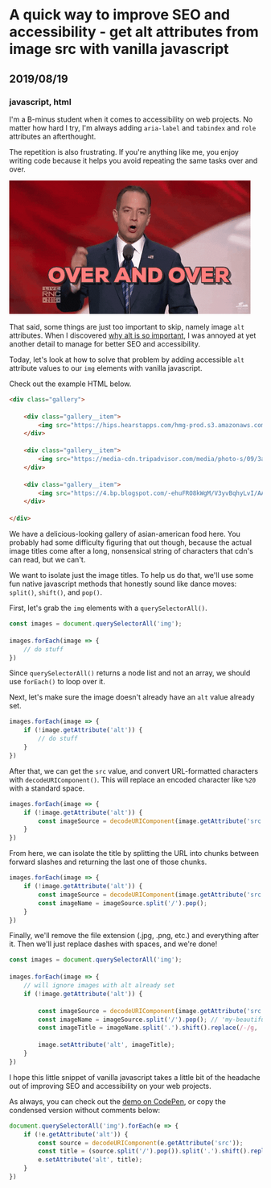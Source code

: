# A quick way to improve SEO and accessibility - get alt attributes from image src with vanilla javascript
## 2019/08/19
### javascript, html

I'm a B-minus student when it comes to accessibility on web projects. No matter how hard I try, I'm always adding `aria-label` and `tabindex` and `role` attributes an afterthought.

The repetition is also frustrating. If you're anything like me, you enjoy writing code because it helps you avoid repeating the same tasks over and over.

![over and over gif](/images/blog/over-and-over.gif)

That said, some things are just too important to skip, namely image `alt` attributes. When I discovered [why alt is so important](https://moz.com/learn/seo/alt-text), I was annoyed at yet another detail to manage for better SEO and accessibility.

Today, let's look at how to solve that problem by adding accessible `alt` attribute values to our `img` elements with vanilla javascript.

Check out the example HTML below.

```html
<div class="gallery">

    <div class="gallery__item">
        <img src="https://hips.hearstapps.com/hmg-prod.s3.amazonaws.com/images/wboc-2-media-approved-preview-1521054875.jpeg?crop=1.00xw:0.870xh;0,0.130xh&resize=1080:*">
    </div>

    <div class="gallery__item">
        <img src="https://media-cdn.tripadvisor.com/media/photo-s/09/3a/1b/8a/sesame-chicken-yum.jpg">
    </div>

    <div class="gallery__item">
        <img src="https://4.bp.blogspot.com/-ehuFRO8kWgM/V3yvBqhyLvI/AAAAAAAAwQY/-eaVSQkLFs8ioHS53M_Hjxj7DJuj-pWFQCLcB/w1200-h630-p-k-no-nu/pei-wei-summer-salads.jpg">
    </div>

</div>
```

We have a delicious-looking gallery of asian-american food here. You probably had some difficulty figuring that out though, because the actual image titles come after a long, nonsensical string of characters that cdn's can read, but we can't.

We want to isolate just the image titles. To help us do that, we'll use some fun native javascript methods that honestly sound like dance moves: `split()`, `shift()`, and `pop()`.

First, let's grab the `img` elements with a `querySelectorAll()`.

```javascript
const images = document.querySelectorAll('img');

images.forEach(image => {
    // do stuff
})
```

Since `querySelectorAll()` returns a node list and not an array, we should use `forEach()` to loop over it.

Next, let's make sure the image doesn't already have an `alt` value already set.

```javascript
images.forEach(image => {
    if (!image.getAttribute('alt')) {
        // do stuff
    }
})
```

After that, we can get the `src` value, and convert URL-formatted characters with `decodeURIComponent()`. This will replace an encoded character like `%20` with a standard space.

```javascript
images.forEach(image => {
    if (!image.getAttribute('alt')) {
        const imageSource = decodeURIComponent(image.getAttribute('src'));
    }
})
```

From here, we can isolate the title by splitting the URL into chunks between forward slashes and returning the last one of those chunks.

```javascript
images.forEach(image => {
    if (!image.getAttribute('alt')) {
        const imageSource = decodeURIComponent(image.getAttribute('src'));
        const imageName = imageSource.split('/').pop();
    }
})
```

Finally, we'll remove the file extension (.jpg, .png, etc.) and everything after it. Then we'll just replace dashes with spaces, and we're done!

```javascript
const images = document.querySelectorAll('img');

images.forEach(image => {
    // will ignore images with alt already set
    if (!image.getAttribute('alt')) {

        const imageSource = decodeURIComponent(image.getAttribute('src'));
        const imageName = imageSource.split('/').pop(); // 'my-beautiful-image.jpg?format=small'
        const imageTitle = imageName.split('.').shift().replace(/-/g, ' '); // 'my beautiful image'

        image.setAttribute('alt', imageTitle);
    }
})
```

I hope this little snippet of vanilla javascript takes a little bit of the headache out of improving SEO and accessibility on your web projects.

As always, you can check out the [demo on CodePen](https://codepen.io/bradeneast/pen/ZEzpLNg), or copy the condensed version without comments below:

```javascript
document.querySelectorAll('img').forEach(e => {
    if (!e.getAttribute('alt')) {
        const source = decodeURIComponent(e.getAttribute('src'));
        const title = (source.split('/').pop()).split('.').shift().replace(/-/g, ' ');
        e.setAttribute('alt', title);
    }
})
```